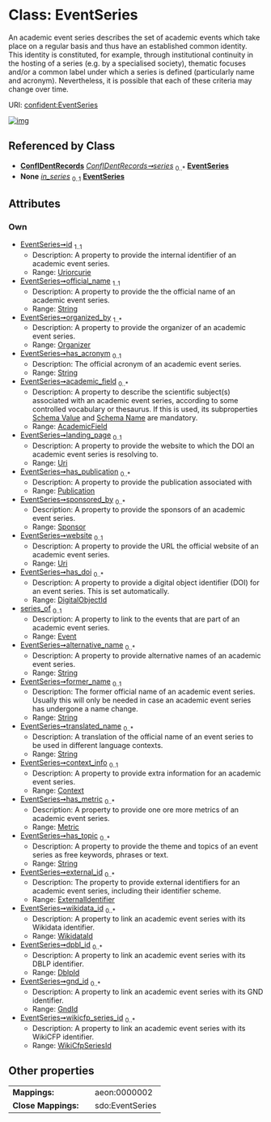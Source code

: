 
# Class: EventSeries


An academic event series describes the set of academic events which take place on a regular basis and thus have an established common identity. This identity is constituted, for example, through institutional continuity in the hosting of a series (e.g. by a specialised society), thematic focuses and/or a common label under which a series is defined (particularly name and acronym). Nevertheless, it is possible that each of these criteria may change over time.

URI: [confident:EventSeries](https://raw.githubusercontent.com/TIBHannover/ConfIDent_schema/main/src/linkml/confident_schema.yaml#EventSeries)


[![img](https://yuml.me/diagram/nofunky;dir:TB/class/[WikidataId],[WikiCfpSeriesId],[Sponsor],[Publication],[Organizer],[Metric],[GndId],[ExternalIdentifier],[WikiCfpSeriesId]<wikicfp_series_id%200..*-++[EventSeries&#124;id:uriorcurie;official_name:string;has_acronym:string%20%3F;landing_page:uri%20%3F;website:uri%20%3F;alternative_name:string%20*;former_name:string%20%3F;translated_name:string%20*;has_topic:string%20*],[GndId]<gnd_id%200..*-++[EventSeries],[DblpId]<dpbl_id%200..*-++[EventSeries],[WikidataId]<wikidata_id%200..*-++[EventSeries],[ExternalIdentifier]<external_id%200..*-++[EventSeries],[Metric]<has_metric%200..*-++[EventSeries],[Context]<context_info%200..1-++[EventSeries],[Event]<series_of%200..1-%20[EventSeries],[DigitalObjectId]<has_doi%200..*-++[EventSeries],[Sponsor]<sponsored_by%200..*-++[EventSeries],[Publication]<has_publication%200..*-++[EventSeries],[AcademicField]<academic_field%200..*-++[EventSeries],[Organizer]<organized_by%201..*-++[EventSeries],[ConfIDentRecords]++-%20series%200..*>[EventSeries],[Event]-%20in_series%200..1>[EventSeries],[Event],[DigitalObjectId],[DblpId],[Context],[ConfIDentRecords],[AcademicField])](https://yuml.me/diagram/nofunky;dir:TB/class/[WikidataId],[WikiCfpSeriesId],[Sponsor],[Publication],[Organizer],[Metric],[GndId],[ExternalIdentifier],[WikiCfpSeriesId]<wikicfp_series_id%200..*-++[EventSeries&#124;id:uriorcurie;official_name:string;has_acronym:string%20%3F;landing_page:uri%20%3F;website:uri%20%3F;alternative_name:string%20*;former_name:string%20%3F;translated_name:string%20*;has_topic:string%20*],[GndId]<gnd_id%200..*-++[EventSeries],[DblpId]<dpbl_id%200..*-++[EventSeries],[WikidataId]<wikidata_id%200..*-++[EventSeries],[ExternalIdentifier]<external_id%200..*-++[EventSeries],[Metric]<has_metric%200..*-++[EventSeries],[Context]<context_info%200..1-++[EventSeries],[Event]<series_of%200..1-%20[EventSeries],[DigitalObjectId]<has_doi%200..*-++[EventSeries],[Sponsor]<sponsored_by%200..*-++[EventSeries],[Publication]<has_publication%200..*-++[EventSeries],[AcademicField]<academic_field%200..*-++[EventSeries],[Organizer]<organized_by%201..*-++[EventSeries],[ConfIDentRecords]++-%20series%200..*>[EventSeries],[Event]-%20in_series%200..1>[EventSeries],[Event],[DigitalObjectId],[DblpId],[Context],[ConfIDentRecords],[AcademicField])

## Referenced by Class

 *  **[ConfIDentRecords](ConfIDentRecords.md)** *[ConfIDentRecords➞series](confIDentRecords__series.md)*  <sub>0..\*</sub>  **[EventSeries](EventSeries.md)**
 *  **None** *[in_series](in_series.md)*  <sub>0..1</sub>  **[EventSeries](EventSeries.md)**

## Attributes


### Own

 * [EventSeries➞id](EventSeries_id.md)  <sub>1..1</sub>
     * Description: A property to provide the internal identifier of an academic event series.
     * Range: [Uriorcurie](types/Uriorcurie.md)
 * [EventSeries➞official_name](EventSeries_official_name.md)  <sub>1..1</sub>
     * Description: A property to provide the the official name of an academic event series.
     * Range: [String](types/String.md)
 * [EventSeries➞organized_by](EventSeries_organized_by.md)  <sub>1..\*</sub>
     * Description: A property to provide the organizer of an academic event series.
     * Range: [Organizer](Organizer.md)
 * [EventSeries➞has_acronym](EventSeries_has_acronym.md)  <sub>0..1</sub>
     * Description: The official acronym of an academic event series.
     * Range: [String](types/String.md)
 * [EventSeries➞academic_field](EventSeries_academic_field.md)  <sub>0..\*</sub>
     * Description: A property to describe the scientific subject(s) associated with an academic event series, according to some controlled vocabulary or thesaurus. If this is used, its subproperties [Schema Value](schema_value.md) and [Schema Name](schema_name.md) are mandatory.
     * Range: [AcademicField](AcademicField.md)
 * [EventSeries➞landing_page](EventSeries_landing_page.md)  <sub>0..1</sub>
     * Description: A property to provide the website to which the DOI an academic event series is resolving to.
     * Range: [Uri](types/Uri.md)
 * [EventSeries➞has_publication](EventSeries_has_publication.md)  <sub>0..\*</sub>
     * Description: A property to provide the publication associated with
     * Range: [Publication](Publication.md)
 * [EventSeries➞sponsored_by](EventSeries_sponsored_by.md)  <sub>0..\*</sub>
     * Description: A property to provide the sponsors of an academic event series.
     * Range: [Sponsor](Sponsor.md)
 * [EventSeries➞website](EventSeries_website.md)  <sub>0..1</sub>
     * Description: A property to provide the URL the official website of an academic event series.
     * Range: [Uri](types/Uri.md)
 * [EventSeries➞has_doi](EventSeries_has_doi.md)  <sub>0..\*</sub>
     * Description: A property to provide a digital object identifier (DOI) for an event series. This is set automatically.
     * Range: [DigitalObjectId](DigitalObjectId.md)
 * [series_of](series_of.md)  <sub>0..1</sub>
     * Description: A property to link to the events that are part of an academic event series.
     * Range: [Event](Event.md)
 * [EventSeries➞alternative_name](EventSeries_alternative_name.md)  <sub>0..\*</sub>
     * Description: A property to provide alternative names of an academic event series.
     * Range: [String](types/String.md)
 * [EventSeries➞former_name](EventSeries_former_name.md)  <sub>0..1</sub>
     * Description: The former official name of an academic event series. Usually this will only be needed in case an academic event series has undergone a name change.
     * Range: [String](types/String.md)
 * [EventSeries➞translated_name](EventSeries_translated_name.md)  <sub>0..\*</sub>
     * Description: A translation of the official name of an event series to be used in different language contexts.
     * Range: [String](types/String.md)
 * [EventSeries➞context_info](EventSeries_context_info.md)  <sub>0..1</sub>
     * Description: A property to provide extra information for an academic event series.
     * Range: [Context](Context.md)
 * [EventSeries➞has_metric](EventSeries_has_metric.md)  <sub>0..\*</sub>
     * Description: A property to provide one ore more metrics of an academic event series.
     * Range: [Metric](Metric.md)
 * [EventSeries➞has_topic](EventSeries_has_topic.md)  <sub>0..\*</sub>
     * Description: A property to provide the theme and topics of an event series as free keywords, phrases or text.
     * Range: [String](types/String.md)
 * [EventSeries➞external_id](EventSeries_external_id.md)  <sub>0..\*</sub>
     * Description: The property to provide external identifiers for an academic event series, including their identifier scheme.
     * Range: [ExternalIdentifier](ExternalIdentifier.md)
 * [EventSeries➞wikidata_id](EventSeries_wikidata_id.md)  <sub>0..\*</sub>
     * Description: A property to link an academic event series with its Wikidata identifier.
     * Range: [WikidataId](WikidataId.md)
 * [EventSeries➞dpbl_id](EventSeries_dpbl_id.md)  <sub>0..\*</sub>
     * Description: A property to link an academic event series with its DBLP identifier.
     * Range: [DblpId](DblpId.md)
 * [EventSeries➞gnd_id](EventSeries_gnd_id.md)  <sub>0..\*</sub>
     * Description: A property to link an academic event series with its GND identifier.
     * Range: [GndId](GndId.md)
 * [EventSeries➞wikicfp_series_id](EventSeries_wikicfp_series_id.md)  <sub>0..\*</sub>
     * Description: A property to link an academic event series with its WikiCFP identifier.
     * Range: [WikiCfpSeriesId](WikiCfpSeriesId.md)

## Other properties

|  |  |  |
| --- | --- | --- |
| **Mappings:** | | aeon:0000002 |
| **Close Mappings:** | | sdo:EventSeries |

